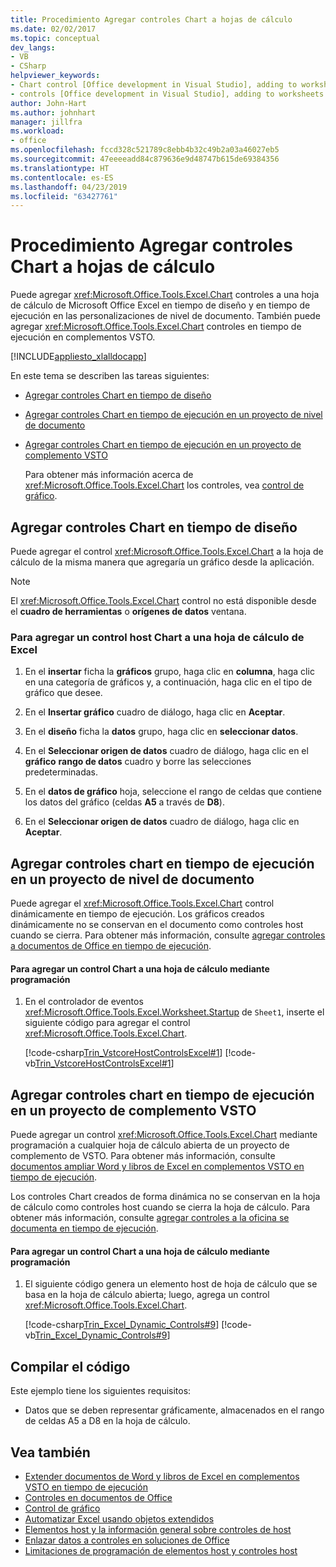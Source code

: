 ```yaml
---
title: Procedimiento Agregar controles Chart a hojas de cálculo
ms.date: 02/02/2017
ms.topic: conceptual
dev_langs:
- VB
- CSharp
helpviewer_keywords:
- Chart control [Office development in Visual Studio], adding to worksheets
- controls [Office development in Visual Studio], adding to worksheets
author: John-Hart
ms.author: johnhart
manager: jillfra
ms.workload:
- office
ms.openlocfilehash: fccd328c521789c8ebb4b32c49b2a03a46027eb5
ms.sourcegitcommit: 47eeeeadd84c879636e9d48747b615de69384356
ms.translationtype: HT
ms.contentlocale: es-ES
ms.lasthandoff: 04/23/2019
ms.locfileid: "63427761"
---
```

# <a name="how-to-add-chart-controls-to-worksheets"></a>Procedimiento Agregar controles Chart a hojas de cálculo
  Puede agregar <xref:Microsoft.Office.Tools.Excel.Chart> controles a una hoja de cálculo de Microsoft Office Excel en tiempo de diseño y en tiempo de ejecución en las personalizaciones de nivel de documento. También puede agregar <xref:Microsoft.Office.Tools.Excel.Chart> controles en tiempo de ejecución en complementos VSTO.

 [!INCLUDE[appliesto_xlalldocapp](../vsto/includes/appliesto-xlalldocapp-md.md)]

 En este tema se describen las tareas siguientes:

- [Agregar controles Chart en tiempo de diseño](#designtime)

- [Agregar controles Chart en tiempo de ejecución en un proyecto de nivel de documento](#runtimedoclevel)

- [Agregar controles Chart en tiempo de ejecución en un proyecto de complemento VSTO](#runtimeaddin)

  Para obtener más información acerca de <xref:Microsoft.Office.Tools.Excel.Chart> los controles, vea [control de gráfico](../vsto/chart-control.md).

## <a name="designtime"></a> Agregar controles Chart en tiempo de diseño
 Puede agregar el control <xref:Microsoft.Office.Tools.Excel.Chart> a la hoja de cálculo de la misma manera que agregaría un gráfico desde la aplicación.

> [!NOTE]
> El <xref:Microsoft.Office.Tools.Excel.Chart> control no está disponible desde el **cuadro de herramientas** o **orígenes de datos** ventana.

### <a name="to-add-a-chart-host-control-to-a-worksheet-in-excel"></a>Para agregar un control host Chart a una hoja de cálculo de Excel

1. En el **insertar** ficha la **gráficos** grupo, haga clic en **columna**, haga clic en una categoría de gráficos y, a continuación, haga clic en el tipo de gráfico que desee.

2. En el **Insertar gráfico** cuadro de diálogo, haga clic en **Aceptar**.

3. En el **diseño** ficha la **datos** grupo, haga clic en **seleccionar datos**.

4. En el **Seleccionar origen de datos** cuadro de diálogo, haga clic en el **gráfico** **rango de datos** cuadro y borre las selecciones predeterminadas.

5. En el **datos de gráfico** hoja, seleccione el rango de celdas que contiene los datos del gráfico (celdas **A5** a través de **D8**).

6. En el **Seleccionar origen de datos** cuadro de diálogo, haga clic en **Aceptar**.

## <a name="runtimedoclevel"></a> Agregar controles chart en tiempo de ejecución en un proyecto de nivel de documento
 Puede agregar el <xref:Microsoft.Office.Tools.Excel.Chart> control dinámicamente en tiempo de ejecución. Los gráficos creados dinámicamente no se conservan en el documento como controles host cuando se cierra. Para obtener más información, consulte [agregar controles a documentos de Office en tiempo de ejecución](../vsto/adding-controls-to-office-documents-at-run-time.md).

#### <a name="to-add-a-chart-control-to-a-worksheet-programmatically"></a>Para agregar un control Chart a una hoja de cálculo mediante programación

1. En el controlador de eventos <xref:Microsoft.Office.Tools.Excel.Worksheet.Startup> de `Sheet1`, inserte el siguiente código para agregar el control <xref:Microsoft.Office.Tools.Excel.Chart>.

     [!code-csharp[Trin_VstcoreHostControlsExcel#1](../vsto/codesnippet/CSharp/Trin_VstcoreHostControlsExcelCS/Sheet1.cs#1)]
     [!code-vb[Trin_VstcoreHostControlsExcel#1](../vsto/codesnippet/VisualBasic/Trin_VstcoreHostControlsExcelVB/Sheet1.vb#1)]

## <a name="runtimeaddin"></a> Agregar controles chart en tiempo de ejecución en un proyecto de complemento VSTO
 Puede agregar un control <xref:Microsoft.Office.Tools.Excel.Chart> mediante programación a cualquier hoja de cálculo abierta de un proyecto de complemento de VSTO. Para obtener más información, consulte [documentos ampliar Word y libros de Excel en complementos VSTO en tiempo de ejecución](../vsto/extending-word-documents-and-excel-workbooks-in-vsto-add-ins-at-run-time.md).

 Los controles Chart creados de forma dinámica no se conservan en la hoja de cálculo como controles host cuando se cierra la hoja de cálculo. Para obtener más información, consulte [agregar controles a la oficina se documenta en tiempo de ejecución](../vsto/adding-controls-to-office-documents-at-run-time.md).

#### <a name="to-add-a-chart-control-to-a-worksheet-programmatically"></a>Para agregar un control Chart a una hoja de cálculo mediante programación

1. El siguiente código genera un elemento host de hoja de cálculo que se basa en la hoja de cálculo abierta; luego, agrega un control <xref:Microsoft.Office.Tools.Excel.Chart>.

     [!code-csharp[Trin_Excel_Dynamic_Controls#9](../vsto/codesnippet/CSharp/Trin_Excel_Dynamic_Controls/ThisAddIn.cs#9)]
     [!code-vb[Trin_Excel_Dynamic_Controls#9](../vsto/codesnippet/VisualBasic/Trin_Excel_Dynamic_Controls/ThisAddIn.vb#9)]

## <a name="compile-the-code"></a>Compilar el código
 Este ejemplo tiene los siguientes requisitos:

- Datos que se deben representar gráficamente, almacenados en el rango de celdas A5 a D8 en la hoja de cálculo.

## <a name="see-also"></a>Vea también
- [Extender documentos de Word y libros de Excel en complementos VSTO en tiempo de ejecución](../vsto/extending-word-documents-and-excel-workbooks-in-vsto-add-ins-at-run-time.md)
- [Controles en documentos de Office](../vsto/controls-on-office-documents.md)
- [Control de gráfico](../vsto/chart-control.md)
- [Automatizar Excel usando objetos extendidos](../vsto/automating-excel-by-using-extended-objects.md)
- [Elementos host y la información general sobre controles de host](../vsto/host-items-and-host-controls-overview.md)
- [Enlazar datos a controles en soluciones de Office](../vsto/binding-data-to-controls-in-office-solutions.md)
- [Limitaciones de programación de elementos host y controles host](../vsto/programmatic-limitations-of-host-items-and-host-controls.md)
